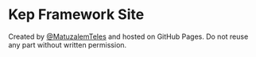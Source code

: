 Kep Framework Site
====================

Created by [@MatuzalemTeles](https://twitter.com/MatuzalemTeles) and hosted on GitHub Pages.
Do not reuse any part without written permission.